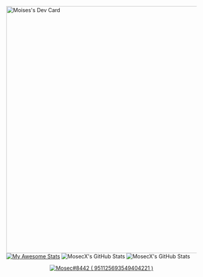 <a href="https://app.daily.dev/mosecx"><img src="https://api.daily.dev/devcards/v2/mEuXoQJq4FmQLRJch4ceX.png?type=wide&r=271" width="652" alt="Moises's Dev Card"/></a>
[![My Awesome Stats](https://awesome-github-stats.azurewebsites.net/user-stats/MosecX?cardType=github&theme=blue-green&preferLogin=true&Border=0DDD84)](https://git.io/awesome-stats-card)
<img src="https://github-readme-streak-stats.herokuapp.com/?user=MosecX&theme=dark&hide_border=true" alt="MosecX's GitHub Stats" />
<img src="https://github-readme-stats.vercel.app/api/top-langs/?username=MosecX&theme=dark&show_icons=true&hide_border=true&layout=compact" alt="MosecX's GitHub Stats" />
<p align="center">
  <a href="https://discord.com/users/951125693549404221">
     <img src="https://discord.c99.nl/widget/theme-2/951125693549404221" alt="Mosec#8442 ( 951125693549404221 )"/>
       </a>
</p>

